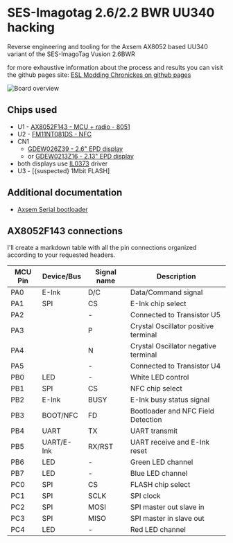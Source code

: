 # SES-Imagotag 2.6/2.2 BWR UU340 hacking
Reverse engineering and tooling for the Axsem AX8052 based UU340 variant of the SES-ImagoTag Vusion 2.6BWR

for more exhaustive information about the process and results you can visit the github pages site:
[ESL Modding Chronickes on github pages](https://beatskip.github.io/ESL-Modding/)

![Board overview](./images/Board-Overview.png)
## Chips used

- U1 - [AX8052F143 - MCU + radio - 8051](./docs/axsem-ax8052-datasheet.PDF)
- U2 - [FM11NT081DS - NFC](./docs/FM11NT0X1D_ps_eng.pdf)
- CN1 
    - [GDEW026Z39 - 2.6" EPD display](./docs/GDEW026Z39.pdf)
    - or [GDEW0213Z16 - 2.13" EPD display](./docs/GDEW0213Z16.pdf)
- both displays use [IL0373](./docs/IL0373.pdf) driver
- U3 - [{suspected} 1Mbit FLASH]

## Additional documentation

- [Axsem Serial bootloader](./docs/axsem-serial-bootloader.PDF)

## AX8052F143 connections

I'll create a markdown table with all the pin connections organized according to your requested headers.

| MCU Pin | Device/Bus | Signal name | Description |
|---------|------------|-------------|-------------|
| PA0 | E-Ink | D/C | Data/Command signal |
| PA1 | SPI | CS | E-Ink chip select |
| PA2 |  | - | Connected to Transistor U5 |
| PA3 |  | P | Crystal Oscillator positive terminal |
| PA4 |  | N | Crystal Oscillator negative terminal |
| PA5 |  | - | Connected to Transistor U4 |
| PB0 | LED | - | White LED control |
| PB1 | SPI | CS | NFC chip select |
| PB2 | E-Ink | BUSY | E-Ink busy status signal |
| PB3 | BOOT/NFC | FD | Bootloader and NFC Field Detection |
| PB4 | UART | TX | UART transmit |
| PB5 | UART/E-Ink | RX/RST | UART receive and E-Ink reset |
| PB6 | LED | - | Green LED channel |
| PB7 | LED | - | Blue LED channel |
| PC0 | SPI | CS | FLASH chip select |
| PC1 | SPI | SCLK | SPI clock |
| PC2 | SPI | MOSI | SPI master out slave in |
| PC3 | SPI | MISO | SPI master in slave out |
| PC4 | LED | - | Red LED channel |



